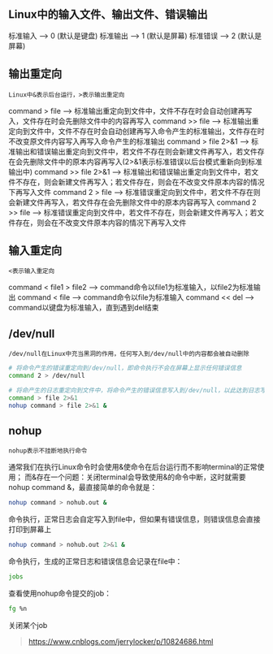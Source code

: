 ## Linux中的输入文件、输出文件、错误输出
标准输入 --> 0 (默认是键盘)
标准输出 --> 1 (默认是屏幕)
标准错误 --> 2 (默认是屏幕)


## 输出重定向
    Linux中&表示后台运行，>表示输出重定向
command > file --> 标准输出重定向到文件中，文件不存在时会自动创建再写入，文件存在时会先删除文件中的内容再写入
command >> file --> 标准输出重定向到文件中，文件不存在时会自动创建再写入命令产生的标准输出，文件存在时不改变原文件内容写入再写入命令产生的标准输出
command > file 2>&1 --> 标准输出和错误输出重定向到文件中，若文件不存在则会新建文件再写入，若文件存在会先删除文件中的原本内容再写入(2>&1表示标准错误以后台模式重新向到标准输出中)
command >> file 2>&1 --> 标准输出和错误输出重定向到文件中，若文件不存在，则会新建文件再写入；若文件存在，则会在不改变文件原本内容的情况下再写入文件
command 2 > file --> 标准错误重定向到文件中，若文件不存在则会新建文件再写入，若文件存在会先删除文件中的原本内容再写入
command 2 >> file --> 标准错误重定向到文件中，若文件不存在，则会新建文件再写入；若文件存在，则会在不改变文件原本内容的情况下再写入文件

## 输入重定向
    <表示输入重定向
command < file1 > file2 --> command命令以file1为标准输入，以file2为标准输出
command < file --> command命令以file为标准输入
command << del --> command以键盘为标准输入，直到遇到del结束

## /dev/null
    /dev/null在Linux中充当黑洞的作用，任何写入到/dev/null中的内容都会被自动删除
```bash
# 将命令产生的错误重定向到/dev/null，即命令执行不会在屏幕上显示任何错误信息
command 2 > /dev/null

# 将命产生的日志重定向到文件中，将命令产生的错误信息写入到/dev/null，以此达到日志写入文件，错误直接忽略，屏幕不会显示任何信息
command > file 2>&1
nohup command > file 2>&1 &

```
## nohup
    nohup表示不挂断地执行命令

通常我们在执行Linux命令时会使用&使命令在后台运行而不影响terminal的正常使用；
而&存在一个问题：关闭terminal会导致使用&的命令中断，这时就需要nohup command &，最直接简单的命令就是：
```bash
nohup command > nohub.out &
```
命令执行，正常日志会自定写入到file中，但如果有错误信息，则错误信息会直接打印到屏幕上
```bash
nohup command > nohub.out 2>&1 &
```
命令执行，生成的正常日志和错误信息会记录在file中：
```bash
jobs
```
查看使用nohup命令提交的job：
```bash
fg %n
```
关闭某个job





> https://www.cnblogs.com/jerrylocker/p/10824686.html